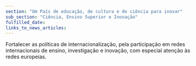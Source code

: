 ```yaml
---
section: "Um País de educação, de cultura e de ciência para inovar"
sub_section: "Ciência, Ensino Superior e Inovação"
fulfilled_date:
links_to_news_articles:
---
```


Fortalecer as políticas de internacionalização, pela participação em redes internacionais de ensino, investigação e inovação, com especial atenção às redes europeias.